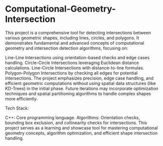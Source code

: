# Computational-Geometry-Intersection
This project is a comprehensive tool for detecting intersections between various geometric shapes, including lines, circles, and polygons. It demonstrates fundamental and advanced concepts of computational geometry and intersection detection algorithms, focusing on:

Line-Line Intersections using orientation-based checks and edge cases handling.
Circle-Circle Intersections leveraging Euclidean distance calculations.
Line-Circle Intersections with distance-to-line formulas.
Polygon-Polygon Intersections by checking all edges for potential intersections.
The project emphasizes precision, edge case handling, and efficient geometric computations without using spatial data structures (like KD-Trees) in the initial phase. Future iterations may incorporate optimization techniques and spatial partitioning algorithms to handle complex shapes more efficiently.

Tech Stack:

C++: Core programming language.
Algorithms: Orientation checks, bounding box exclusion, and collinearity checks for intersections.
This project serves as a learning and showcase tool for mastering computational geometry concepts, algorithm optimization, and efficient shape intersection handling.
